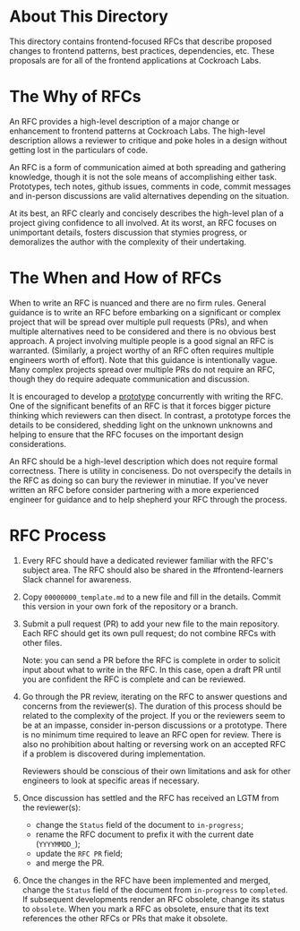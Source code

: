 # About This Directory

This directory contains frontend-focused RFCs that describe proposed
changes to frontend patterns, best practices, dependencies, etc.
These proposals are for all of the frontend applications at Cockroach
Labs.

# The Why of RFCs

An RFC provides a high-level description of a major change or
enhancement to frontend patterns at Cockroach Labs. The high-level
description allows a reviewer to critique and poke holes in a design
without getting lost in the particulars of code.

An RFC is a form of communication aimed at both spreading and
gathering knowledge, though it is not the sole means of accomplishing
either task. Prototypes, tech notes, github issues, comments in code,
commit messages and in-person discussions are valid alternatives
depending on the situation.

At its best, an RFC clearly and concisely describes the high-level
plan of a project giving confidence to all involved. At its worst, an
RFC focuses on unimportant details, fosters discussion that stymies
progress, or demoralizes the author with the complexity of their
undertaking.

# The When and How of RFCs

When to write an RFC is nuanced and there are no firm rules. General
guidance is to write an RFC before embarking on a significant or
complex project that will be spread over multiple pull requests (PRs),
and when multiple alternatives need to be considered and there is no
obvious best approach. A project involving multiple people is a good
signal an RFC is warranted. (Similarly, a project worthy of an RFC
often requires multiple engineers worth of effort). Note that this
guidance is intentionally vague. Many complex projects spread over
multiple PRs do not require an RFC, though they do require adequate
communication and discussion.

It is encouraged to develop a [prototype](PROTOTYPING.md) concurrently
with writing the RFC. One of the significant benefits of an RFC is
that it forces bigger picture thinking which reviewers can then
disect. In contrast, a prototype forces the details to be considered,
shedding light on the unknown unknowns and helping to ensure that the
RFC focuses on the important design considerations.

An RFC should be a high-level description which does not require
formal correctness. There is utility in conciseness. Do not
overspecify the details in the RFC as doing so can bury the reviewer
in minutiae. If you've never written an RFC before consider partnering
with a more experienced engineer for guidance and to help shepherd
your RFC through the process.

# RFC Process

1. Every RFC should have a dedicated reviewer familiar with the RFC's
   subject area. The RFC should also be shared in the
   #frontend-learners Slack channel for awareness.

2. Copy `00000000_template.md` to a new file and fill in the details.
   Commit this version in your own fork of the repository or a branch.

3. Submit a pull request (PR) to add your new file to the main
   repository. Each RFC should get its own pull request; do not
   combine RFCs with other files.

   Note: you can send a PR before the RFC is complete in order to
   solicit input about what to write in the RFC. In this case, open a
   draft PR until you are confident the RFC is complete and can be
   reviewed.

4. Go through the PR review, iterating on the RFC to answer questions
   and concerns from the reviewer(s). The duration of this process
   should be related to the complexity of the project. If you or the
   reviewers seem to be at an impasse, consider in-person discussions
   or a prototype. There is no minimum time required to leave an RFC
   open for review. There is also no prohibition about halting or
   reversing work on an accepted RFC if a problem is discovered during
   implementation.

   Reviewers should be conscious of their own limitations and ask for
   other engineers to look at specific areas if necessary.

5. Once discussion has settled and the RFC has received an LGTM from
   the reviewer(s):

   - change the `Status` field of the document to `in-progress`;
   - rename the RFC document to prefix it with the current date
     (`YYYYMMDD_`);
   - update the `RFC PR` field;
   - and merge the PR.

6. Once the changes in the RFC have been implemented and merged,
   change the `Status` field of the document from `in-progress` to
   `completed`. If subsequent developments render an RFC obsolete,
   change its status to `obsolete`. When you mark a RFC as obsolete,
   ensure that its text references the other RFCs or PRs that make it
   obsolete.
